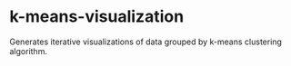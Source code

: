 # k-means-visualization
Generates iterative visualizations of data grouped by k-means clustering algorithm.
